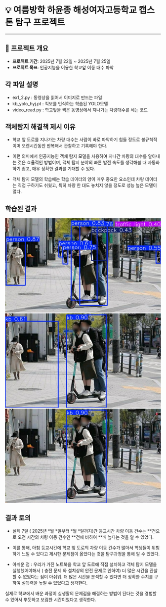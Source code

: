 # 💡 여름방학 하윤종 해성여자고등학교 캡스톤 탐구 프로젝트

---

## 📌 프로젝트 개요

- **프로젝트 기간**: 2025년 7월 22일 ~ 2025년 7월 25일  
- **프로젝트 목표**: 인공지능을 이용한 학교앞 이동 대수 파악 

## 각 파일 설명

- ex1_2.py : 동영상을 읽어서 이미지로 만드는 파일
- kb_yolo_hyj.pt : 킥보를 인식하는 학습된 YOLO모델
- video_read.py : 학교앞을 찍은 동영상에서 지나가는 차량대수를 세는 코드

## 객체탐지 해결책 제시 이유

- 학교 앞 도로를 지나가는 차량 대수는 사람이 바로 파악하기 힘들 정도로 불규칙적이며
오랜시간동안 반복해서 관찰하고 기록해야 한다.

- 이런 의미에서 인공지능인 객체 탐지 모델을 사용하여 지나간 차량의 대수를 알아내는 것은 효율적인 방법이며, 객체 탐지 분야의 빠른 발전 속도를 생각해볼 때 자동화하기 쉽고, 매우 정확한 결과를 기대할 수 있다.

- 객체 탐지 모델의 학습에는 학습 데이터의 양이 매우 중요한 요소인데 차량 데이터는 직접 구하기도 쉬웠고, 특히 차량 한 대도 놓치지 않을 정도로 성능 높은 모델이 많다.

## 학습된 결과

![킥보드사진1](./kickboard_result1.jpg)
![킥보드사진2](./kickboard_result2.jpg)
![킥보드사진3](./kickboard_result3.jpg)

## 결과 토의

- 실제 7일 ( 2025년 *월 *일부터 *월 *일까지)간 등교시간 차량 이동 건수는 **건으로 오전 시간의 차량 이동 건수인 **건에 비하여 **배 높다는 것을 알 수 있었다.

- 이를 통해, 아침 등교시간에 학교 앞 도로의 차량 이동 건수가 많아서
학생들이 위험하게 느낄 수 있다고 제시한 문제점이 옳았다는 것을 탐구과정을 통해 알 수 있었다.

- 아쉬운 점 :
우리가 가진 노트북을 학교 앞 도로에 직접 설치하고 객체 탐지 모델을 실행했어야해서
( 충전 문제 와 설치상의 안전 문제로 인하여) 더 많은 시간을 관찰할 수 없었다는 점이 아쉬워.
더 많은 시간을 분석할 수 있다면 더 정확한 수치를 구하여 
설득력을 높일 수 있었다고 생각한다.

실제로 학교에서 배운 과정이 실생활의 문제점을 해결하는 방법이 된다는 것을
경험할 수 있어서 뿌듯하고 보람찬 시간이었다고 생각한다.
